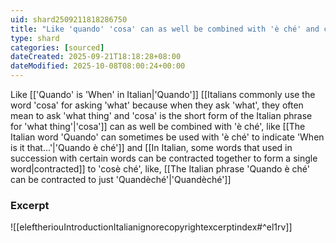 ```yaml
---
uid: shard2509211818286750
title: "Like 'quando' 'cosa' can as well be combined with 'è ché' and contracted to 'cosè ché'"
type: shard
categories: [sourced]
dateCreated: 2025-09-21T18:18:28+08:00
dateModified: 2025-10-08T08:00:24+00:00
---
```

Like [['Quando' is 'When' in Italian|'Quando']] [[Italians commonly use the word 'cosa' for asking 'what' because when they ask 'what', they often mean to ask 'what thing' and 'cosa' is the short form of the Italian phrase for 'what thing'|'cosa']] can as well be combined with 'è ché', like [[The Italian word 'Quando' can sometimes be used with 'è ché' to indicate 'When is it that...'|'Quando è ché']] and [[In Italian, some words that used in succession with certain words can be contracted together to form a single word|contracted]] to 'cosè ché', like, [[The Italian phrase 'Quando è ché' can be contracted to just 'Quandèché'|'Quandèché']]

### Excerpt
![[eleftheriouIntroductionItalianignorecopyrightexcerptindex#^el1rv]]